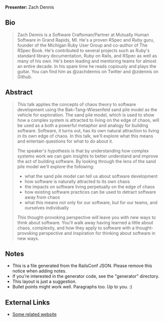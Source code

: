 **Presenter:** Zach Dennis

## Bio

> Zach Dennis is a Software Craftsman/Partner at Mutually Human Software in Grand Rapids, MI. He's a proven RSpec and Ruby guru, founder of the Michigan Ruby User Group and co-author of The RSpec Book. He's contributed to several projects such as Ruby's standard library documentation, Ruby on Rails, and RSpec as well as many of his own. He's been leading and mentoring teams for almost an entire decade. In his spare time he reads copiously and plays the guitar. You can find him as @zachdennis on Twitter and @zdennis on Github.

## Abstract

> This talk applies the concepts of chaos theory to software development using the Bak–Tang–Wiesenfeld sand pile model as the vehicle for exploration. The sand pile model, which is used to show how a complex system is attracted to living on the edge of chaos, will be used as a both a powerful metaphor and analogy for building software. Software, it turns out, has its own natural attraction to living in its own edge of chaos. In this talk, we'll explore what this means and entertain questions for what to do about it.
>
> The speaker's hypothesis is that by understanding how complex systems work we can gain insights to better understand and improve the act of building software. By looking through the lens of the sand pile model we'll explore the following:
>
> * what the sand pile model can tell us about software development
> * how software is naturally attracted to its own chaos
> * the impacts on software living perpetually on the edge of chaos
> * how existing software practices can be used to detract software away from chaos
> * what this means not only for our software, but for our teams, and ourselves individually
>
> This thought-provoking perspective will leave you with new ways to think about software. You’ll walk away having learned a little about chaos, complexity, and how they apply to software with a thought-provoking perspective and inspiration for thinking about software in new ways.

## Notes

* This is a file generated from the RailsConf JSON.  Please remove this notice when adding notes.
* If you're interested in the generator code, see the "generator" directory.
* This layout is just a suggestion.
* Bullet points might work well.  Paragraphs too.  Up to you.  :)

## External Links

* [Some related website](http://www.example.com/)
